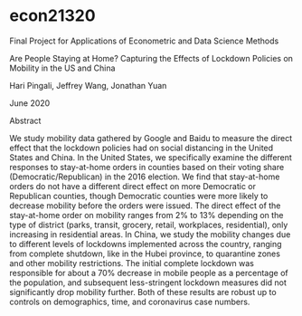 # econ21320
Final Project for Applications of Econometric and Data Science Methods

Are People Staying at Home? Capturing the Effects of Lockdown
Policies on Mobility in the US and China

Hari Pingali, Jeffrey Wang, Jonathan Yuan

June 2020

Abstract

We study mobility data gathered by Google and Baidu to measure the direct effect
that the lockdown policies had on social distancing in the United States and China. In
the United States, we specifically examine the different responses to stay-at-home orders
in counties based on their voting share (Democratic/Republican) in the 2016 election. We
find that stay-at-home orders do not have a different direct effect on more Democratic
or Republican counties, though Democratic counties were more likely to decrease mobility
before the orders were issued. The direct effect of the stay-at-home order on mobility ranges
from 2% to 13% depending on the type of district (parks, transit, grocery, retail, workplaces,
residential), only increasing in residential areas. In China, we study the mobility changes
due to different levels of lockdowns implemented across the country, ranging from complete
shutdown, like in the Hubei province, to quarantine zones and other mobility restrictions.
The initial complete lockdown was responsible for about a 70% decrease in mobile people
as a percentage of the population, and subsequent less-stringent lockdown measures did
not significantly drop mobility further. Both of these results are robust up to controls on
demographics, time, and coronavirus case numbers.
